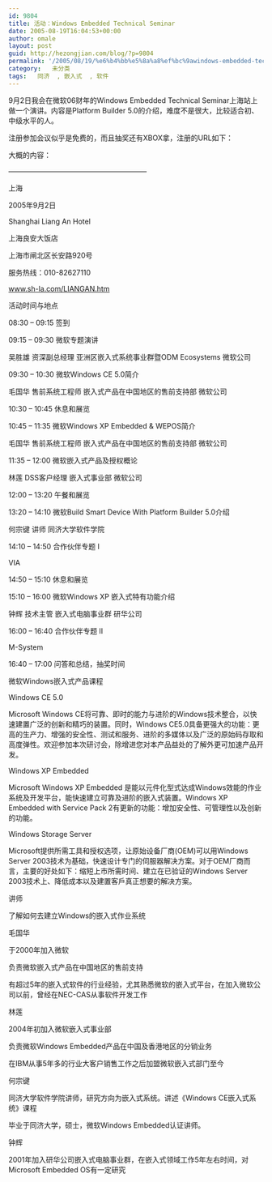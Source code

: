 ```yaml
---
id: 9804
title: 活动：Windows Embedded Technical Seminar
date: 2005-08-19T16:04:53+00:00
author: omale
layout: post
guid: http://hezongjian.com/blog/?p=9804
permalink: '/2005/08/19/%e6%b4%bb%e5%8a%a8%ef%bc%9awindows-embedded-technical-seminar/'
category:   未分类
tags:   同济  , 嵌入式  , 软件
---
```

9月2日我会在微软06财年的Windows Embedded Technical Seminar上海站上做一个演讲。内容是Platform Builder 5.0的介绍，难度不是很大，比较适合初、中级水平的人。
	  
注册参加会议似乎是免费的，而且抽奖还有XBOX拿，注册的URL如下：

大概的内容：

&#8212;&#8212;&#8212;&#8212;&#8212;&#8212;&#8212;&#8212;&#8212;&#8212;&#8212;&#8212;&#8212;&#8212;&#8212;&#8212;&#8212;&#8212;&#8212;&#8211;

上海
	  
2005年9月2日    
	  
Shanghai Liang An Hotel
	  
上海良安大饭店 
	  
上海市闸北区长安路920号
	  
服务热线：010-82627110
	  
www.sh-la.com/LIANGAN.htm  
	  
 
	  
  
	  
 
	  
  活动时间与地点  
	  
08:30 &#8211; 09:15  签到 
	  
09:15 &#8211; 09:30  微软专题演讲 
	  
吴胜雄 资深副总经理 亚洲区嵌入式系统事业群暨ODM Ecosystems 微软公司 
	  
09:30 &#8211; 10:30  微软Windows CE 5.0简介 
	  
毛国华 售前系统工程师 嵌入式产品在中国地区的售前支持部 微软公司 
	  
10:30 &#8211; 10:45  休息和展览 
	  
10:45 &#8211; 11:35  微软Windows XP Embedded & WEPOS简介 
	  
毛国华 售前系统工程师 嵌入式产品在中国地区的售前支持部 微软公司 
	  
11:35 &#8211; 12:00  微软嵌入式产品及授权概论  
	  
林莲 DSS客户经理 嵌入式事业部 微软公司 
	  
12:00 &#8211; 13:20  午餐和展览 
	  
13:20 &#8211; 14:10   微软Build Smart Device With Platform Builder 5.0介绍 
	  
何宗键 讲师 同济大学软件学院 
	  
14:10 &#8211; 14:50  合作伙伴专题 I 
	  
VIA 
	  
14:50 &#8211; 15:10   休息和展览 
	  
15:10 &#8211; 16:00  微软Windows XP 嵌入式特有功能介绍 
	  
钟辉 技术主管 嵌入式电脑事业群 研华公司 
	  
16:00 &#8211; 16:40   合作伙伴专题 II 
	  
M-System  
	  
16:40 &#8211; 17:00  问答和总结，抽奖时间 
	  
 
	  
 
	  
   
	  
    
	  
 
	  
  微软Windows嵌入式产品课程  

 
	  
 Windows CE 5.0

Microsoft Windows CE将可靠、即时的能力与进阶的Windows技术整合，以快速建置广泛的创新和精巧的装置。同时，Windows CE5.0具备更强大的功能：更高的生产力、增强的安全性、测试和服务、进阶的多媒体以及广泛的原始码存取和高度弹性。欢迎参加本次研讨会，除增进您对本产品益处的了解外更可加速产品开发。
	  
 
	  
  
	  
 

 
	  
 Windows XP Embedded

Microsoft Windows XP Embedded 是能以元件化型式达成Windows效能的作业系统及开发平台，能快速建立可靠及进阶的嵌入式装置。Windows XP Embedded with Service Pack 2有更新的功能：增加安全性、可管理性以及创新的功能。
	  
 
	  
  
	  
 

 
	  
 Windows Storage Server 

Microsoft提供所需工具和授权选项，让原始设备厂商(OEM)可以用Windows Server 2003技术为基础，快速设计专门的伺服器解决方案。对于OEM厂商而言，主要的好处如下：缩短上市所需时间、建立在已验证的Windows Server 2003技术上、降低成本以及建置客戶真正想要的解决方案。 
	  
 
	  
 
	  
   讲师  
	  
 了解如何去建立Windows的嵌入式作业系统 
	  
 
	  
 
	  
 毛国华
	  
于2000年加入微软
	  
负责微软嵌入式产品在中国地区的售前支持
	  
有超过5年的嵌入式软件的行业经验，尤其熟悉微软的嵌入式平台，在加入微软公司以前，曾经在NEC-CAS从事软件开发工作 
	  
 
	  
 
	  
 林莲
	  
2004年初加入微软嵌入式事业部
	  
负责微软Windows Embedded产品在中国及香港地区的分销业务 
	  
在IBM从事5年多的行业大客户销售工作之后加盟微软嵌入式部门至今  
	  
 
	  
 
	  
 何宗键
	  
同济大学软件学院讲师，研究方向为嵌入式系统。讲述《Windows CE嵌入式系统》课程
	  
毕业于同济大学，硕士，微软Windows Embedded认证讲师。 
	  
 
	  
 
	  
 钟辉
	  
2001年加入研华公司嵌入式电脑事业群，在嵌入式领域工作5年左右时间，对Microsoft Embedded OS有一定研究 
	  
 
	  
 
	  
 
	  
</a>